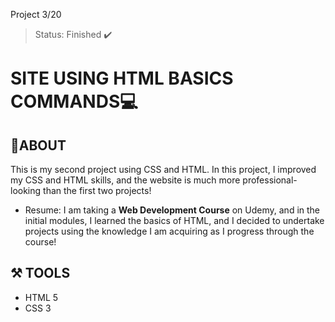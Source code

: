 Project 3/20

> Status: Finished ✔️

# SITE USING HTML BASICS COMMANDS💻

## 📕ABOUT
This is my second project using CSS and HTML. In this project, I improved my CSS and HTML skills, and the website is much more professional-looking than the first two projects!   

- Resume: I am taking a **Web Development Course** on Udemy, and in the initial modules, I learned the basics of HTML, and I decided to undertake projects using the knowledge I am acquiring as I progress through the course!

## ⚒️ TOOLS
- HTML 5
- CSS 3
